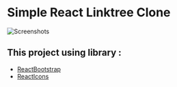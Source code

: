 # Simple React Linktree Clone

![Screenshots](C:\Users\IRFAN\Desktop\linktree-clone\Screenshot.png)

## This project using library :

- [ReactBootstrap](https://react-bootstrap.github.io/)
- [ReactIcons](https://react-icons.github.io/react-icons/)
